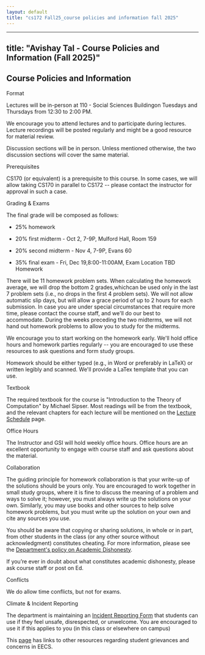 ```yaml
---
layout: default
title: "cs172 Fall25_course policies and information fall 2025"
---
```


---
title: "Avishay Tal - Course Policies and Information (Fall 2025)"
---

## Course Policies and Information

Format

Lectures will be in-person at 110 - Social Sciences Buildingon Tuesdays and Thursdays from 12:30 to 2:00 PM.

We encourage you to attend lectures and to participate during lectures. Lecture recordings will be posted regularly and might be a good resource for material review.

Discussion sections will be in person. Unless mentioned otherwise, the two discussion sections will cover the same material.

Prerequisites

CS170 (or equivalent) is a prerequisite to this course. In some cases, we will allow taking CS170 in parallel to CS172 -- please contact the instructor for approval in such a case.

Grading & Exams

The final grade will be composed as follows:

- 25% homework

- 20% first midterm - Oct 2, 7-9P, Mulford Hall, Room 159

- 20% second midterm - Nov 4, 7-9P, Evans 60

- 35% final exam - Fri, Dec 19,8:00-11:00AM, Exam Location TBD
Homework

There will be 11 homework problem sets. When calculating the homework average, we will drop the bottom 2 grades,whichcan be used only in the last 7 problem sets (i.e., no drops in the first 4 problem sets). We will not allow automatic slip days, but will allow a grace period of up to 2 hours for each submission. In case you are under special circumstances that require more time, please contact the course staff, and we'll do our best to accommodate. During the weeks preceding the two midterms, we will not hand out homework problems to allow you to study for the midterms.

We encourage you to start working on the homework early. We'll hold office hours and homework parties regularly -- you are encouraged to use these resources to ask questions and form study groups.

Homework should be either typed (e.g., in Word or preferably in LaTeX) or written legibly and scanned. We'll provide a LaTex template that you can use.

Textbook

The required textbook for the course is "Introduction to the Theory of Computation" by Michael Sipser. Most readings will be from the textbook, and the relevant chapters for each lecture will be mentioned on the [Lecture Schedule](/cs172-Fall25/lecture-schedule-fall-2025/) page.

Office Hours

The Instructor and GSI will hold weekly office hours. Office hours are an excellent opportunity to engage with course staff and ask questions about the material.

Collaboration

The guiding principle for homework collaboration is that your write-up of the solutions should be yours only. You are encouraged to work together in small study groups, where it is fine to discuss the meaning of a problem and ways to solve it; however, you must always write up the solutions on your own. Similarly, you may use books and other sources to help solve homework problems, but you must write up the solution on your own and cite any sources you use.

You should be aware that copying or sharing solutions, in whole or in part, from other students in the class (or any other source without acknowledgment) constitutes cheating. For more information, please see the [Department's policy on Academic Dishonesty](https://eecs.berkeley.edu/resources/students/academic-misconduct/).

If you’re ever in doubt about what constitutes academic dishonesty, please ask course staff or post on Ed.

Conflicts

We do allow time conflicts, but not for exams.

Climate & Incident Reporting

The department is maintaining an [Incident Reporting Form](http://eecs.link/climate) that students can use if they feel unsafe, disrespected, or unwelcome. You are encouraged to use it if this applies to you (in this class or elsewhere on campus)

This [page](https://eecs.berkeley.edu/resources/students/grievances) has links to other resources regarding student grievances and concerns in EECS.
